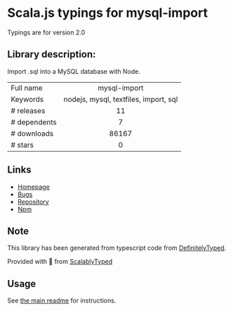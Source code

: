 
# Scala.js typings for mysql-import

Typings are for version 2.0

## Library description:
Import .sql into a MySQL database with Node.

|                    |                 |
| ------------------ | :-------------: |
| Full name          | mysql-import |
| Keywords           | nodejs, mysql, textfiles, import, sql |
| # releases         | 11 |
| # dependents       | 7 |
| # downloads        | 86167 |
| # stars            | 0 |

## Links
- [Homepage](https://github.com/pamblam/mysql-import#readme)
- [Bugs](https://github.com/pamblam/mysql-import/issues)
- [Repository](https://github.com/pamblam/mysql-import)
- [Npm](https://www.npmjs.com/package/mysql-import)
    


## Note
This library has been generated from typescript code from [DefinitelyTyped](https://definitelytyped.org).

Provided with :purple_heart: from [ScalablyTyped](https://github.com/oyvindberg/ScalablyTyped)

## Usage
See [the main readme](../../readme.md) for instructions.


